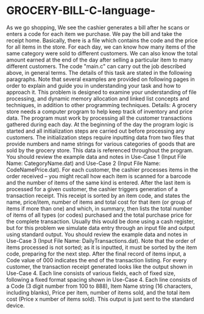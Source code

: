 # GROCERY-BILL-C-language-
As we go shopping, We see the cashier generates a bill after he scans or enters a code for each item we purchase. We pay the bill and take the receipt home. Basically, there is 
a file which contains the code and the price for all items in the store. For each day, we can know how many items of the same category were sold to different customers.
We can also know the total amount earned at the end of the day after selling a particular item to many different customers. The code "main.c"
can  carry out the job described above, in general terms. The details of this task are stated in the following paragraphs.
Note that several examples are provided on following pages in order to explain and guide you in understanding your task and how to approach it. This problem is designed to 
examine your understanding of file processing, and dynamic memory allocation and linked list concepts and techniques, in addition to other programming techniques. 
Details: A grocery store needs a computer program to help keep track of inventory and price data. The program must work by processing all the customer transactions
gathered during each day. At the beginning of the day the program logic is started and all initialization steps are carried out before processing any customers.
The initialization steps require inputting data from two files that provide numbers and name strings for various categories of goods that are sold by the grocery store.
This data is referenced throughout the program. You should review the example data and notes in Use-Case 1 (Input File Name: CategoryName.dat) and Use-Case 2
(Input File Name: CodeNamePrice.dat). For each customer, the cashier processes items in the order received – you might recall how each item is scanned for a barcode 
and the number of items of the same kind is entered. After the last item is processed for a given customer, the cashier triggers generation of a transaction receipt. 
This receipt is sorted by an item code, and states the name, price/item, number of items and total cost for that item (or group of items if more than one) and which,
in summary, then lists the total number of items of all types (or codes) purchased and the total purchase price for the complete transaction.
Usually this would be done using a cash register, but for this problem we simulate data entry through an input file and output using standard output. 
You should review the example data and notes in Use-Case 3 (Input File Name: DailyTransactions.dat). Note that the order of items processed is not sorted; 
as it is inputted, it must be sorted by the item code, preparing for the next step. After the final record of items input, a Code value of 000 indicates 
the end of the transaction listing. For every customer, the transaction receipt generated looks like the output shown in Use-Case 4. Each line consists of 
various fields, each of fixed size, following a fixed format spacing shown in Use-Case 4. Each line consists of a Code (3 digit number from 100 to 888),
Item Name string (16 characters, including blanks), Price per item, number of items sold, and the total item cost (Price x number of items sold). 
This output is just sent to the standard device.
